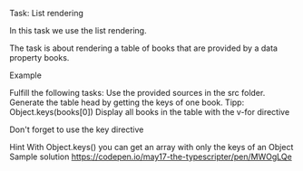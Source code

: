 Task: List rendering

In this task we use the list rendering.

The task is about rendering a table of books that are provided by a data property books.

Example

Fulfill the following tasks:
Use the provided sources in the src folder.
Generate the table head by getting the keys of one book.
Tipp: Object.keys(books[0])
Display all books in the table with the v-for directive

Don't forget to use the key directive

Hint
With Object.keys() you can get an array with only the keys of an Object
Sample solution
https://codepen.io/may17-the-typescripter/pen/MWOgLQe
